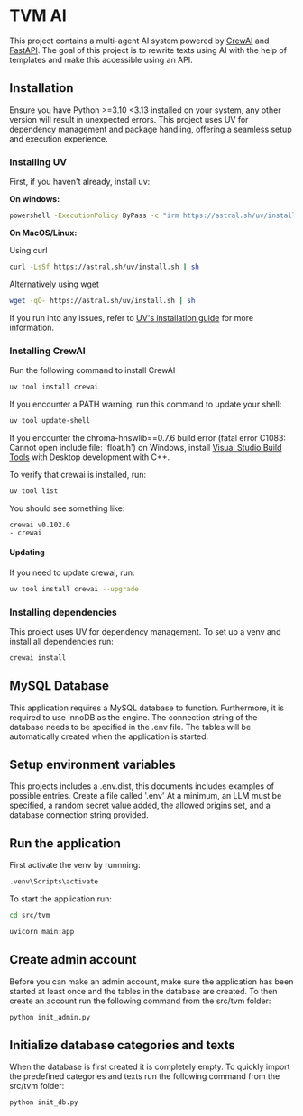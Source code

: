 
# TVM AI
This project contains a multi-agent AI system powered by [CrewAI](https://docs.crewai.com/introduction) and [FastAPI](https://fastapi.tiangolo.com/). The goal of this project is to rewrite texts using AI with the help of templates and make this accessible using an API.

## Installation
Ensure you have Python >=3.10 <3.13 installed on your system, any other version will result in unexpected errors. This project uses UV for dependency management and package handling, offering a seamless setup and execution experience.

### Installing UV
First, if you haven't already, install uv:

**On windows:**
```bash
powershell -ExecutionPolicy ByPass -c "irm https://astral.sh/uv/install.ps1 | iex
```

**On MacOS/Linux:**

Using curl
```bash
curl -LsSf https://astral.sh/uv/install.sh | sh
```
Alternatively using wget
```bash
wget -qO- https://astral.sh/uv/install.sh | sh
```

If you run into any issues, refer to [UV's installation guide](https://docs.astral.sh/uv/getting-started/installation/) for more information.

### Installing CrewAI
Run the following command to install CrewAI
```bash
uv tool install crewai
```

If you encounter a PATH warning, run this command to update your shell:
```bash
uv tool update-shell
```

If you encounter the chroma-hnswlib==0.7.6 build error (fatal error C1083: Cannot open include file: 'float.h') on Windows, install [Visual Studio Build Tools](https://visualstudio.microsoft.com/downloads/) with Desktop development with C++.

To verify that crewai is installed, run:
```bash
uv tool list
```

You should see something like:
```
crewai v0.102.0
- crewai
```

#### Updating
If you need to update crewai, run:
```bash
uv tool install crewai --upgrade
```

### Installing dependencies
This project uses UV for dependency management. To set up a venv and install all dependencies run:
```bash
crewai install
```

## MySQL Database
This application requires a MySQL database to function. Furthermore, it is required to use InnoDB as the engine. The connection string of the database needs to be specified in the .env file. The tables will be automatically created when the application is started.

## Setup environment variables
This projects includes a .env.dist, this documents includes examples of possible entries. Create a file called '.env' At a minimum, an LLM must be specified, a random secret value added, the allowed origins set, and a database connection string provided.

## Run the application
First activate the venv by runnning:
```bash
.venv\Scripts\activate
```

To start the application run:
```bash
cd src/tvm
```
```bash
uvicorn main:app
```

## Create admin account
Before you can make an admin account, make sure the application has been started at least once and the tables in the database are created. To then create an account run the following command from the src/tvm folder:
```bash
python init_admin.py
```

## Initialize database categories and texts
When the database is first created it is completely empty. To quickly import the predefined categories and texts run the following command from the src/tvm folder:
```bash
python init_db.py
```